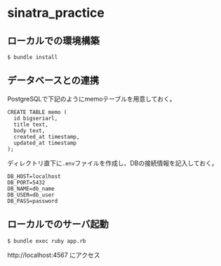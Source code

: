 # sinatra_practice

## ローカルでの環境構築
```
$ bundle install
```
## データベースとの連携
PostgreSQLで下記のようにmemoテーブルを用意しておく。
```
CREATE TABLE memo (
  id bigseriarl,
  title text,
  body text,
  created_at timestamp,
  updated_at timestamp
);
```
ディレクトリ直下に`.env`ファイルを作成し、DBの接続情報を記入しておく。
```
DB_HOST=localhost
DB_PORT=5432
DB_NAME=db_name
DB_USER=db_user
DB_PASS=password
```

## ローカルでのサーバ起動
```
$ bundle exec ruby app.rb
```
http://localhost:4567 にアクセス
